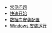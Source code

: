 * [常见问题](pages/faqs.md)
* [快速开始](pages/quickstart.md)
* [数据库安装配置](pages/database.md)
* [Windows 安装运行](pages/windows_install.md)

